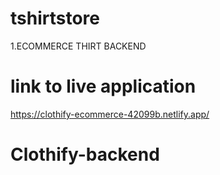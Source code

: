 # tshirtstore
1.ECOMMERCE THIRT BACKEND
# link to live application
https://clothify-ecommerce-42099b.netlify.app/

# Clothify-backend
